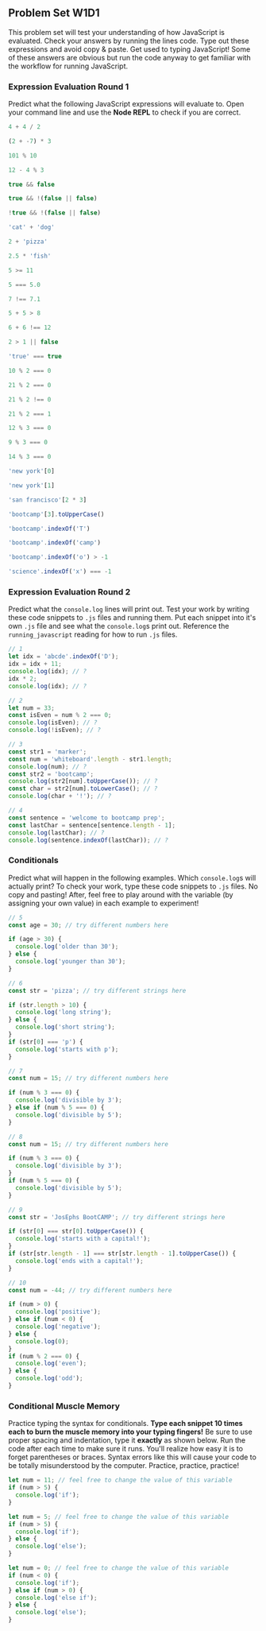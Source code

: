 ## Problem Set W1D1

This problem set will test your understanding of how JavaScript is evaluated.
Check your answers by running the lines code. Type out these expressions and avoid
copy & paste. Get used to typing JavaScript! Some of these answers are obvious but
run the code anyway to get familiar with the workflow for running JavaScript.


### Expression Evaluation Round 1

Predict what the following JavaScript expressions will evaluate to. Open your command
line and use the **Node REPL** to check if you are correct.

```js
4 + 4 / 2

(2 + -7) * 3

101 % 10

12 - 4 % 3

true && false

true && !(false || false)

!true && !(false || false)

'cat' + 'dog'

2 + 'pizza'

2.5 * 'fish'

5 >= 11

5 === 5.0

7 !== 7.1

5 + 5 > 8

6 + 6 !== 12

2 > 1 || false

'true' === true

10 % 2 === 0

21 % 2 === 0

21 % 2 !== 0

21 % 2 === 1

12 % 3 === 0

9 % 3 === 0

14 % 3 === 0

'new york'[0]

'new york'[1]

'san francisco'[2 * 3]

'bootcamp'[3].toUpperCase()

'bootcamp'.indexOf('T')

'bootcamp'.indexOf('camp')

'bootcamp'.indexOf('o') > -1

'science'.indexOf('x') === -1
```

### Expression Evaluation Round 2

Predict what the `console.log` lines will print out. Test your work by writing
these code snippets to `.js` files and running them. Put each snippet into it's own
`.js` file and see what the `console.log`s print out. Reference the `running_javascript`
reading for how to run `.js` files.

```js
// 1
let idx = 'abcde'.indexOf('D');
idx = idx + 11;
console.log(idx); // ?
idx * 2;
console.log(idx); // ?
```

```js
// 2
let num = 33;
const isEven = num % 2 === 0;
console.log(isEven); // ?
console.log(!isEven); // ?
```

```js
// 3
const str1 = 'marker';
const num = 'whiteboard'.length - str1.length;
console.log(num); // ?
const str2 = 'bootcamp';
console.log(str2[num].toUpperCase()); // ?
const char = str2[num].toLowerCase(); // ?
console.log(char + '!'); // ?
```

```js
// 4
const sentence = 'welcome to bootcamp prep';
const lastChar = sentence[sentence.length - 1];
console.log(lastChar); // ?
console.log(sentence.indexOf(lastChar)); // ?
```

### Conditionals

Predict what will happen in the following examples. Which `console.log`s will actually
print?
To check your work, type these code snippets to `.js` files. No copy and pasting!
After, feel free to play around with the variable (by assigning your own value)
in each example to experiment!

```js
// 5
const age = 30; // try different numbers here

if (age > 30) {
  console.log('older than 30');
} else {
  console.log('younger than 30');
}
```

```js
// 6
const str = 'pizza'; // try different strings here

if (str.length > 10) {
  console.log('long string');
} else {
  console.log('short string');
}
if (str[0] === 'p') {
  console.log('starts with p');
}
```

```js
// 7
const num = 15; // try different numbers here

if (num % 3 === 0) {
  console.log('divisible by 3');
} else if (num % 5 === 0) {
  console.log('divisible by 5');
}
```

```js
// 8
const num = 15; // try different numbers here

if (num % 3 === 0) {
  console.log('divisible by 3');
}
if (num % 5 === 0) {
  console.log('divisible by 5');
}
```

```js
// 9
const str = 'JosEphs BootCAMP'; // try different strings here

if (str[0] === str[0].toUpperCase()) {
  console.log('starts with a capital!');
}
if (str[str.length - 1] === str[str.length - 1].toUpperCase()) {
  console.log('ends with a capital!');
}
```

```js
// 10
const num = -44; // try different numbers here

if (num > 0) {
  console.log('positive');
} else if (num < 0) {
  console.log('negative');
} else {
  console.log(0);
}
if (num % 2 === 0) {
  console.log('even');
} else {
  console.log('odd');
}
```

### Conditional Muscle Memory

Practice typing the syntax for conditionals. **Type each snippet 10 times each to
burn the muscle memory into your typing fingers!** Be sure to use proper spacing and
indentation, type it **exactly** as shown below. Run the code after each time to make
sure it runs. You'll realize how easy it is to forget parentheses or braces. Syntax
errors like this will cause your code to be totally misunderstood by the computer.
Practice, practice, practice!

```js
let num = 11; // feel free to change the value of this variable
if (num > 5) {
  console.log('if');
}
```

```js
let num = 5; // feel free to change the value of this variable
if (num > 5) {
  console.log('if');
} else {
  console.log('else');
}
```

```js
let num = 0; // feel free to change the value of this variable
if (num < 0) {
  console.log('if');
} else if (num > 0) {
  console.log('else if');
} else {
  console.log('else');
}
```
